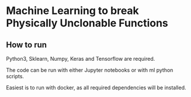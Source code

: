 # Machine Learning to break Physically Unclonable Functions

## How to run

Python3, Sklearn, Numpy, Keras and Tensorflow are required.

The code can be run with either Jupyter notebooks or with ml python scripts.

Easiest is to run with docker, as all required dependencies will be installed.